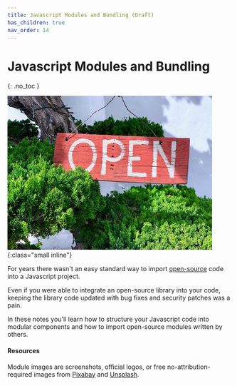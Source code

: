 ```yaml
---
title: Javascript Modules and Bundling (Draft)
has_children: true
nav_order: 14
---
```


<!--prettier-ignore-start-->

# Javascript Modules and Bundling

{: .no_toc }

![Introduction](james-lee-c0HH4m75jYA-unsplash.jpg){:class="small inline"}

For years there wasn't an easy standard way to import [open-source](https://opensource.com/resources/what-open-source) code into a Javascript project.

Even if you were able to integrate an open-source library into your code, keeping the library code updated with bug fixes and security patches was a pain.

In these notes you'll learn how to structure your Javascript code into modular components and how to import open-source modules written by others.

#### Resources

Module images are screenshots, official logos, or free no-attribution-required images from [Pixabay](https://pixabay.com) and [Unsplash](https://unsplash.com/).

